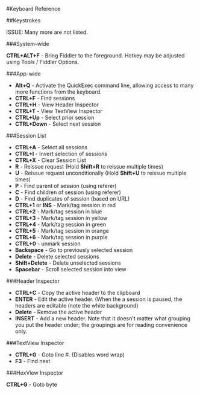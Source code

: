<!-- http://fiddler2.com/Fiddler/help/keyboard.asp -->

#Keyboard Reference

##Keystrokes

ISSUE: Many more are not listed.

###System-wide

**CTRL+ALT+F** - Bring Fiddler to the foreground.  Hotkey may be adjusted using Tools / Fiddler Options.

###App-wide

* **Alt+Q** - Activate the QuickExec command line, allowing access to many more functions from the keyboard.
* **CTRL+F** - Find sessions
* **CTRL+H** - View Header Inspector
* **CTRL+T** - View TextView Inspector
* **CTRL+Up** - Select prior session
* **CTRL+Down** - Select next session

###Session List

* **CTRL+A** - Select all sessions
* **CTRL+I** - Invert selection of sessions
* **CTRL+X** - Clear Session List
* **R** - Reissue request (Hold **Shift+R** to reissue multiple times)
* **U** - Reissue request unconditionally (Hold **Shift+U** to reissue multiple times)
* **P** - Find parent of session (using referer)
* **C** - Find children of session (using referer)
* **D** - Find duplicates of session (based on URL)
* **CTRL+1** or **INS** - Mark/tag session in red
* **CTRL+2** - Mark/tag session in blue
* **CTRL+3** - Mark/tag session in yellow
* **CTRL+4** - Mark/tag session in green
* **CTRL+5** - Mark/tag session in orange
* **CTRL+6** - Mark/tag session in purple
* **CTRL+0** - unmark session
* **Backspace** - Go to previously selected session
* **Delete** - Delete selected sessions
* **Shift+Delete** - Delete unselected sessions
* **Spacebar** - Scroll selected session into view

###Header Inspector

* **CTRL+C** - Copy the active header to the clipboard
* **ENTER** - Edit the active header.  (When the a session is paused, the headers are editable (note the white background)
* **Delete** - Remove the active header
* **INSERT** - Add a new header.  Note that it doesn't matter what grouping you put the header under; the groupings are for reading convenience only.

###TextView Inspector

* **CTRL+G** - Goto line #. (Disables word wrap)
* **F3** - Find next

###HexView Inspector

**CTRL+G** - Goto byte